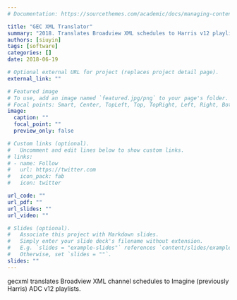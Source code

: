 ```yaml
---
# Documentation: https://sourcethemes.com/academic/docs/managing-content/

title: "GEC XML Translator"
summary: "2018. Translates Broadview XML schedules to Harris v12 playlists for GEC channels."
authors: [siuyin]
tags: [software]
categories: []
date: 2018-06-19

# Optional external URL for project (replaces project detail page).
external_link: ""

# Featured image
# To use, add an image named `featured.jpg/png` to your page's folder.
# Focal points: Smart, Center, TopLeft, Top, TopRight, Left, Right, BottomLeft, Bottom, BottomRight.
image:
  caption: ""
  focal_point: ""
  preview_only: false

# Custom links (optional).
#   Uncomment and edit lines below to show custom links.
# links:
# - name: Follow
#   url: https://twitter.com
#   icon_pack: fab
#   icon: twitter

url_code: ""
url_pdf: ""
url_slides: ""
url_video: ""

# Slides (optional).
#   Associate this project with Markdown slides.
#   Simply enter your slide deck's filename without extension.
#   E.g. `slides = "example-slides"` references `content/slides/example-slides.md`.
#   Otherwise, set `slides = ""`.
slides: ""
---
```

gecxml translates Broadview XML channel schedules to Imagine (previously Harris) ADC v12 playlists.
